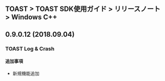 ﻿## TOAST > TOAST SDK使用ガイド > リリースノート > Windows C++

## 0.9.0.12 (2018.09.04)

### TOAST Log & Crash

#### 追加事項

* 新規機能追加

